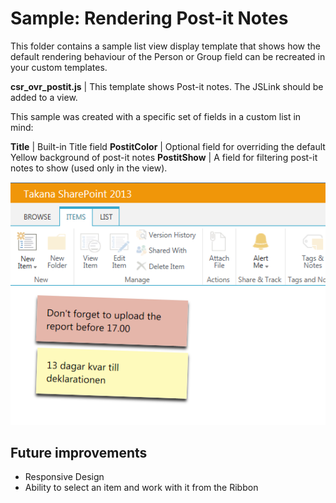 Sample: Rendering Post-it Notes
================

This folder contains a sample list view display template that shows how the default rendering behaviour of the Person or Group field can be recreated in your custom templates.

__csr_ovr_postit.js__  | This template shows Post-it notes. The JSLink should be added to a view.

This sample was created with a specific set of fields in a custom list in mind:

__Title__ | Built-in Title field
__PostitColor__ | Optional field for overriding the default Yellow background of post-it notes
__PostitShow__ | A field for filtering post-it notes to show (used only in the view).

![Screenshot of the template in action](images/postit.png)

## Future improvements
- Responsive Design
- Ability to select an item and work with it from the Ribbon
